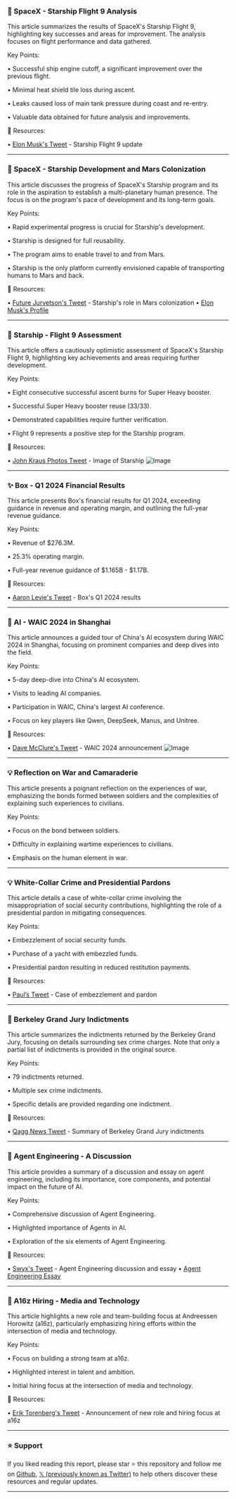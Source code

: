 ### 🚀 SpaceX - Starship Flight 9 Analysis

This article summarizes the results of SpaceX's Starship Flight 9, highlighting key successes and areas for improvement.  The analysis focuses on flight performance and data gathered.

Key Points:

• Successful ship engine cutoff, a significant improvement over the previous flight.

• Minimal heat shield tile loss during ascent.

• Leaks caused loss of main tank pressure during coast and re-entry.

• Valuable data obtained for future analysis and improvements.


🔗 Resources:

• [Elon Musk's Tweet](https://x.com/elonmusk/status/1927531406017601915) - Starship Flight 9 update


---
### 🚀 SpaceX - Starship Development and Mars Colonization

This article discusses the progress of SpaceX's Starship program and its role in the aspiration to establish a multi-planetary human presence. The focus is on the program's pace of development and its long-term goals.

Key Points:

• Rapid experimental progress is crucial for Starship's development.

• Starship is designed for full reusability.

• The program aims to enable travel to and from Mars.

• Starship is the only platform currently envisioned capable of transporting humans to Mars and back.


🔗 Resources:

• [Future Jurvetson's Tweet](https://x.com/FutureJurvetson/status/1927549197554700700) - Starship's role in Mars colonization
• [Elon Musk's Profile](https://x.com/elonmusk)


---
### 🤖 Starship - Flight 9 Assessment

This article offers a cautiously optimistic assessment of SpaceX's Starship Flight 9, highlighting key achievements and areas requiring further development.

Key Points:

• Eight consecutive successful ascent burns for Super Heavy booster.

• Successful Super Heavy booster reuse (33/33).

• Demonstrated capabilities require further verification.

• Flight 9 represents a positive step for the Starship program.


🔗 Resources:

• [John Kraus Photos Tweet](https://x.com/johnkrausphotos/status/1927532268244918554) - Image of Starship
![Image](https://pbs.twimg.com/media/Gr_4USYXgAArg2U?format=jpg&name=small)


---
### ✨ Box - Q1 2024 Financial Results

This article presents Box's financial results for Q1 2024, exceeding guidance in revenue and operating margin, and outlining the full-year revenue guidance.

Key Points:

• Revenue of $276.3M.

• 25.3% operating margin.

• Full-year revenue guidance of $1.165B - $1.17B.


🔗 Resources:

• [Aaron Levie's Tweet](https://x.com/levie/status/1927502700691718193) - Box's Q1 2024 results


---
### 🚀 AI -  WAIC 2024 in Shanghai

This article announces a guided tour of China's AI ecosystem during WAIC 2024 in Shanghai, focusing on prominent companies and deep dives into the field.

Key Points:

• 5-day deep-dive into China's AI ecosystem.

• Visits to leading AI companies.

• Participation in WAIC, China's largest AI conference.

• Focus on key players like Qwen, DeepSeek, Manus, and Unitree.


🔗 Resources:

• [Dave McClure's Tweet](https://x.com/ruima/status/1919647286587752839) -  WAIC 2024 announcement
![Image](https://pbs.twimg.com/media/GqP0CkrbAAMwSFf?format=jpg&name=small)


---
### 💡  Reflection on War and Camaraderie

This article presents a poignant reflection on the experiences of war, emphasizing the bonds formed between soldiers and the complexities of explaining such experiences to civilians.

Key Points:

• Focus on the bond between soldiers.

• Difficulty in explaining wartime experiences to civilians.

• Emphasis on the human element in war.



---
### 💡  White-Collar Crime and Presidential Pardons

This article details a case of white-collar crime involving the misappropriation of social security contributions, highlighting the role of a presidential pardon in mitigating consequences.

Key Points:

• Embezzlement of social security funds.

• Purchase of a yacht with embezzled funds.

• Presidential pardon resulting in reduced restitution payments.


🔗 Resources:

• [Paul’s Tweet](https://x.com/Malinowski/status/1927410899809378726) - Case of embezzlement and pardon


---
### 🤖 Berkeley Grand Jury Indictments

This article summarizes the indictments returned by the Berkeley Grand Jury, focusing on details surrounding sex crime charges.  Note that only a partial list of indictments is provided in the original source.

Key Points:

• 79 indictments returned.

• Multiple sex crime indictments.

• Specific details are provided regarding one indictment.


🔗 Resources:

• [Qagg News Tweet](https://x.com/qaggnews/status/1927154194458247462) - Summary of Berkeley Grand Jury indictments


---
### 🤖 Agent Engineering - A Discussion

This article provides a summary of a discussion and essay on agent engineering, including its importance, core components, and potential impact on the future of AI.

Key Points:

• Comprehensive discussion of Agent Engineering.

• Highlighted importance of Agents in AI.

• Exploration of the six elements of Agent Engineering.


🔗 Resources:

• [Swyx's Tweet](https://x.com/swyx/status/1904256213661192405) - Agent Engineering discussion and essay
• [Agent Engineering Essay](https://latent.space/p/agent)


---
### 🚀  A16z Hiring - Media and Technology

This article highlights a new role and team-building focus at Andreessen Horowitz (a16z), particularly emphasizing hiring efforts within the intersection of media and technology.

Key Points:

• Focus on building a strong team at a16z.

• Highlighted interest in talent and ambition.

• Initial hiring focus at the intersection of media and technology.


🔗 Resources:

• [Erik Torenberg's Tweet](https://x.com/eriktorenberg/status/1927401419205669190) - Announcement of new role and hiring focus at a16z


---

### ⭐️ Support

If you liked reading this report, please star ⭐️ this repository and follow me on [Github](https://github.com/Drix10), [𝕏 (previously known as Twitter)](https://x.com/DRIX_10_) to help others discover these resources and regular updates.

---